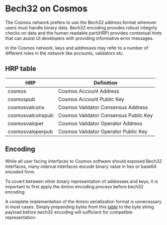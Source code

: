 # Bech32 on Cosmos

The Cosmos network prefers to use the Bech32 address format wherever users must handle binary data. Bech32 encoding provides robust integrity checks on data and the human readable part(HRP) provides contextual hints that can assist UI developers with providing informative error messages.

In the Cosmos network, keys and addresses may refer to a number of different roles in the network like accounts, validators etc.

## HRP table

| HRP               | Definition                            |
|-------------------|---------------------------------------|
| cosmos            | Cosmos Account Address                |
| cosmospub         | Cosmos Account Public Key             |
| cosmosvalcons     | Cosmos Validator Consensus Address    |
| cosmosvalconspub  | Cosmos Validator Consensus Public Key |
| cosmosvaloper     | Cosmos Validator Operator Address     |
| cosmosvaloperpub  | Cosmos Validator Operator Public Key  |

## Encoding

While all user facing interfaces to Cosmos software should exposed Bech32 interfaces, many internal interfaces encode binary value in hex or base64 encoded form.

To covert between other binary representation of addresses and keys, it is important to first apply the Amino encoding process before bech32 encoding.

A complete implementation of the Amino serialization format is unnecessary in most cases. Simply prepending bytes from this [table](https://github.com/evdatsion/tendermint/blob/master/docs/spec/blockchain/encoding.md#public-key-cryptography) to the byte string payload before bech32 encoding will sufficient for compatible representation.
